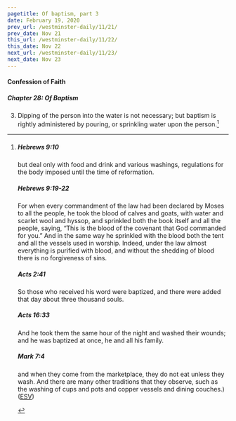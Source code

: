 ```yaml
---
pagetitle: Of baptism, part 3
date: February 19, 2020
prev_url: /westminster-daily/11/21/
prev_date: Nov 21
this_url: /westminster-daily/11/22/
this_date: Nov 22
next_url: /westminster-daily/11/23/
next_date: Nov 23
---
```


#### Confession of Faith

##### Chapter 28: Of Baptism

3. Dipping of the person into the water is not necessary; but baptism is rightly administered by pouring, or sprinkling water upon the person.[^fnref:wcf1]

[^fnref:wcf1]: <div class="esv"><h5>Hebrews 9:10</h5> <div class="esv-text"><p id="p58009010.01-1">but deal only with food and drink and various washings, regulations for the body imposed until the time of reformation.</p> </div><h5>Hebrews 9:19-22</h5> <div class="esv-text"><p id="p58009019.01-2">For when every commandment of the law had been declared by Moses to all the people, he took the blood of calves and goats, with water and scarlet wool and hyssop, and sprinkled both the book itself and all the people, saying, &#8220;This is the blood of the covenant that God commanded for you.&#8221; And in the same way he sprinkled with the blood both the tent and all the vessels used in worship. Indeed, under the law almost everything is purified with blood, and without the shedding of blood there is no forgiveness of sins.</p> </div><h5>Acts 2:41</h5> <div class="esv-text"><p id="p44002041.01-3">So those who received his word were baptized, and there were added that day about three thousand souls.</p> </div><h5>Acts 16:33</h5> <div class="esv-text"><p id="p44016033.01-4">And he took them the same hour of the night and washed their wounds; and he was baptized at once, he and all his family.</p> </div><h5>Mark 7:4</h5> <div class="esv-text"><p id="p41007004.01-5">and when they come from the marketplace, they do not eat unless they wash. And there are many other traditions that they observe, such as the washing of cups and pots and copper vessels and dining couches.)  (<a href="http://www.esv.org" class="copyright">ESV</a>)</p> </div> </div>

